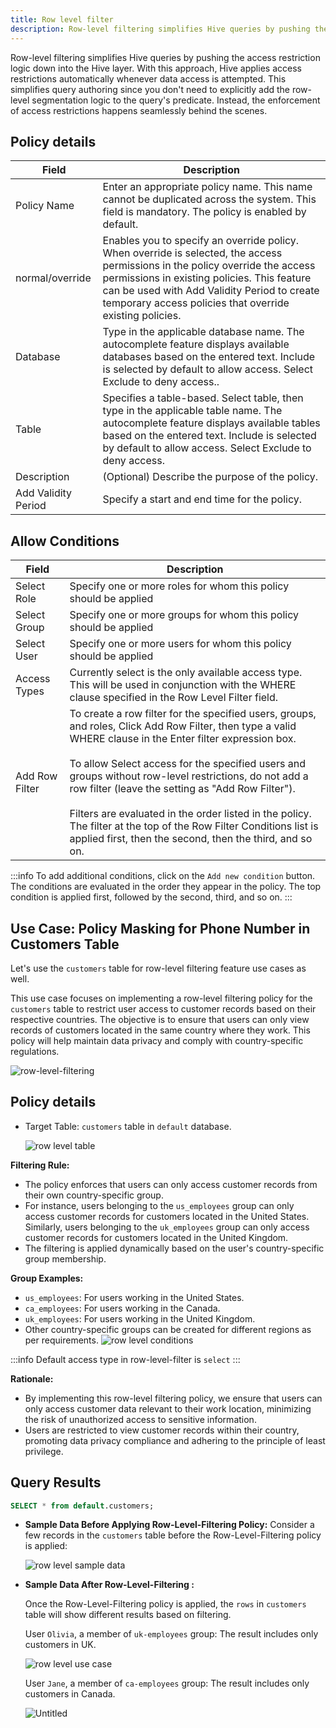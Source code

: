 ```yaml
---
title: Row level filter
description: Row-level filtering simplifies Hive queries by pushing the access restriction logic down into the Hive layer. With this approach, Hive applies access restrictions automatically whenever data access is attempted.
---
```


Row-level filtering simplifies Hive queries by pushing the access restriction logic down into the Hive layer. With this approach, Hive applies access restrictions automatically whenever data access is attempted. This simplifies query authoring since you don't need to explicitly add the row-level segmentation logic to the query's predicate. Instead, the enforcement of access restrictions happens seamlessly behind the scenes.

## Policy details

| Field               | Description                                                                                                                                                                                                                                                                             |
| ------------------- | --------------------------------------------------------------------------------------------------------------------------------------------------------------------------------------------------------------------------------------------------------------------------------------- |
| Policy Name         | Enter an appropriate policy name. This name cannot be duplicated across the system. This field is mandatory. The policy is enabled by default.                                                                                                                                          |
| normal/override     | Enables you to specify an override policy. When override is selected, the access permissions in the policy override the access permissions in existing policies. This feature can be used with Add Validity Period to create temporary access policies that override existing policies. |
| Database            | Type in the applicable database name. The autocomplete feature displays available databases based on the entered text. Include is selected by default to allow access. Select Exclude to deny access..                                                                                  |
| Table               | Specifies a table-based. Select table, then type in the applicable table name. The autocomplete feature displays available tables based on the entered text. Include is selected by default to allow access. Select Exclude to deny access.                                             |
| Description         | (Optional) Describe the purpose of the policy.                                                                                                                                                                                                                                          |
| Add Validity Period | Specify a start and end time for the policy.                                                                                                                                                                                                                                            |

## Allow Conditions

| Field          | Description                                                                                                                                                                                                                                                                                                                                                                                                                                                                                                                     |
| -------------- | ------------------------------------------------------------------------------------------------------------------------------------------------------------------------------------------------------------------------------------------------------------------------------------------------------------------------------------------------------------------------------------------------------------------------------------------------------------------------------------------------------------------------------- |
| Select Role    | Specify one or more roles for whom this policy should be applied                                                                                                                                                                                                                                                                                                                                                                                                                                                                |
| Select Group   | Specify one or more groups for whom this policy should be applied                                                                                                                                                                                                                                                                                                                                                                                                                                                               |
| Select User    | Specify one or more users for whom this policy should be applied                                                                                                                                                                                                                                                                                                                                                                                                                                                                |
| Access Types   | Currently select is the only available access type. This will be used in conjunction with the WHERE clause specified in the Row Level Filter field.                                                                                                                                                                                                                                                                                                                                                                             |
| Add Row Filter | To create a row filter for the specified users, groups, and roles, Click Add Row Filter, then type a valid WHERE clause in the Enter filter expression box. <br /> <br />To allow Select access for the specified users and groups without row-level restrictions, do not add a row filter (leave the setting as "Add Row Filter"). <br /> <br />Filters are evaluated in the order listed in the policy. The filter at the top of the Row Filter Conditions list is applied first, then the second, then the third, and so on. |

<!-- burda table-i tam fix ede bilmedim -->

:::info
To add additional conditions, click on the `Add new condition` button. The conditions are evaluated in the order they appear in the policy. The top condition is applied first, followed by the second, third, and so on.
:::

## **Use Case: Policy Masking for Phone Number in Customers Table**

Let's use the `customers` table for row-level filtering feature use cases as well.

This use case focuses on implementing a row-level filtering policy for the `customers` table to restrict user access to customer records based on their respective countries. The objective is to ensure that users can only view records of customers located in the same country where they work. This policy will help maintain data privacy and comply with country-specific regulations.

![row-level-filtering](/img/security/row-level-filter/row-level-example5.png)

## **Policy details**

- Target Table: `customers` table in `default` database.

  ![row level table](/img/security/row-level-filter/row-level-example.png)

**Filtering Rule:**

- The policy enforces that users can only access customer records from their own country-specific group.
- For instance, users belonging to the `us_employees` group can only access customer records for customers located in the United States. Similarly, users belonging to the `uk_employees` group can only access customer records for customers located in the United Kingdom.
- The filtering is applied dynamically based on the user's country-specific group membership.

**Group Examples:**

- `us_employees`: For users working in the United States.
- `ca_employees`: For users working in the Canada.
- `uk_employees`: For users working in the United Kingdom.
- Other country-specific groups can be created for different regions as per requirements.
  ![row level conditions](/img/security/row-level-filter/row-level-example1.png)

:::info
Default access type in row-level-filter is `select`
:::

**Rationale:**

- By implementing this row-level filtering policy, we ensure that users can only access customer data relevant to their work location, minimizing the risk of unauthorized access to sensitive information.
- Users are restricted to view customer records within their country, promoting data privacy compliance and adhering to the principle of least privilege.

## **Query Results**

```sql
SELECT * from default.customers;
```

- **Sample Data Before Applying Row-Level-Filtering Policy:**
  Consider a few records in the `customers` table before the Row-Level-Filtering policy is applied:

  ![row level sample data](/img/security/row-level-filter/row-level-example2.png)

- **Sample Data After Row-Level-Filtering :**

  Once the Row-Level-Filtering policy is applied, the `rows` in `customers` table will show different results based on filtering.

  User `Olivia`, a member of `uk-employees` group:
  The result includes only customers in UK.

  ![row level use case](/img/security/row-level-filter/row-level-example3.png)

  User `Jane`, a member of `ca-employees` group:
  The result includes only customers in Canada.

  ![Untitled](/img/security/row-level-filter/row-level-example4.png)
